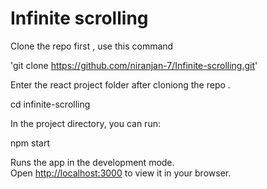 # Infinite scrolling
 

Clone the repo first , use this command 

'git clone https://github.com/niranjan-7/Infinite-scrolling.git'

Enter the react project folder after cloniong the repo .

cd infinite-scrolling



In the project directory, you can run:

npm start

Runs the app in the development mode.\
Open [http://localhost:3000](http://localhost:3000) to view it in your browser.
